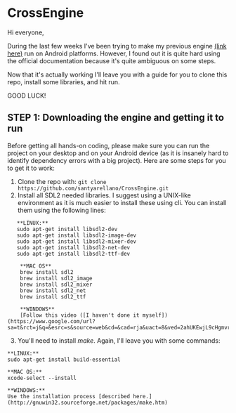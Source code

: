 # CrossEngine

Hi everyone,

During the last few weeks I've been trying to make my previous engine [(link here)](https://github.com/santyarellano/2dGameEngine) run on Android platforms. However, I found out it is quite hard using the official documentation because it's quite ambiguous on some steps.

Now that it's actually working I'll leave you with a guide for you to clone this repo, install some libraries, and hit run.

GOOD LUCK!

## STEP 1: Downloading the engine and getting it to run

Before getting all hands-on coding, please make sure you can run the project on your desktop and on your Android device (as it is insanely hard to identify dependency errors with a big project). Here are some steps for you to get it to work:

1. Clone the repo with: `git clone https://github.com/santyarellano/CrossEngine.git`
2. Install all SDL2 needed libraries. I suggest using a UNIX-like environment as it is much easier to install these using cli. You can install them using the following lines:

```
   **LINUX:**
   sudo apt-get install libsdl2-dev
   sudo apt-get install libsdl2-image-dev
   sudo apt-get install libsdl2-mixer-dev
   sudo apt-get install libsdl2-net-dev
   sudo apt-get install libsdl2-ttf-dev

    **MAC OS**
    brew install sdl2
    brew install sdl2_image
    brew install sdl2_mixer
    brew install sdl2_net
    brew install sdl2_ttf

    **WINDOWS**
    [Follow this video ([I haven't done it myself])(https://www.google.com/url?sa=t&rct=j&q=&esrc=s&source=web&cd=&cad=rja&uact=8&ved=2ahUKEwjL9cHgmvrrAhVCVK0KHdvOCuYQwqsBMAV6BAgJEBE&url=https%3A%2F%2Fwww.youtube.com%2Fwatch%3Fv%3DUvJt9MZs_M8&usg=AOvVaw3UxlXCnewRRmnFSLN32P89)
```

3. You'll need to install _make_. Again, I'll leave you with some commands:

```
**LINUX:**
sudo apt-get install build-essential

**MAC OS:**
xcode-select --install

**WINDOWS:**
Use the installation process [described here.](http://gnuwin32.sourceforge.net/packages/make.htm)
```
